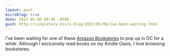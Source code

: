 ```yaml
---
layout: post
microblog: true
date: 2017-05-06 09:45 -0500
guid: http://singletary.micro.blog/2017/05/06/ive-been-waiting.html
---
```

I've been waiting for one of these [Amazon Bookstores](https://www.washingtonpost.com/news/business/wp/2017/05/05/amazon-to-open-a-real-live-physical-bookstore-in-d-c/) to pop up in DC for a while. Although I exclusively read books on my Kindle Oasis, I love browsing bookstores.

